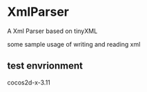 # XmlParser
A Xml Parser based on tinyXML

some sample usage of writing and reading xml

## test envrionment
cocos2d-x-3.11
